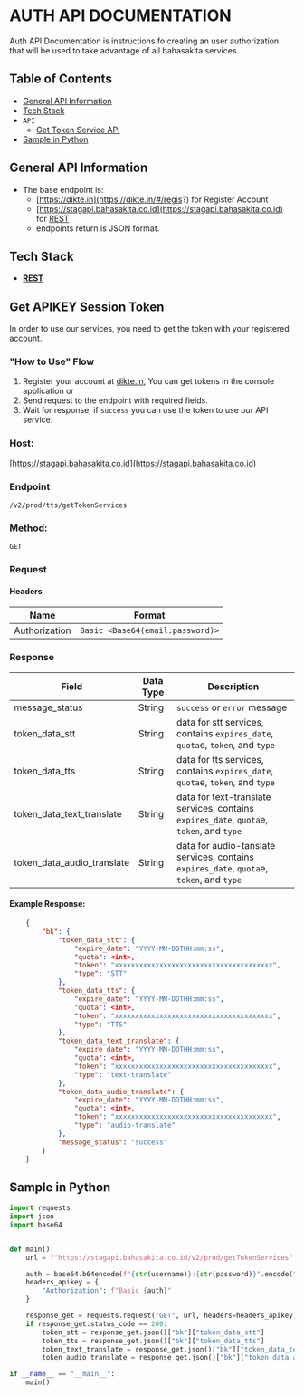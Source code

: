 
# AUTH API DOCUMENTATION
Auth API Documentation is instructions fo creating an user authorization that will be used to take advantage of all bahasakita services.

## **Table of Contents**
  - [General API Information](##general-api-information)
  - [Tech Stack](##tech-stack)
  - `API`
    - [Get Token Service API](##get-token-api)
  - [Sample in Python](##sample-in-python)
  
## **General API Information**
  - The base endpoint is: 
    - [https://dikte.in](https://dikte.in/#/regis?) for Register Account
    - [https://stagapi.bahasakita.co.id](https://stagapi.bahasakita.co.id) for [REST](https://restfulapi.net/)
    - endpoints return is JSON format.

## **Tech Stack**
  - **[REST](https://restfulapi.net/)**

## **Get APIKEY Session Token**
  In order to use our services, you need to get the token with your registered account.

### **"How to Use" Flow**
  1. Register your account at [dikte.in](https://dikte.in/#/regis?), You can get tokens in the console application or
  2. Send request to the endpoint with required fields. 
  3. Wait for response, if `success` you can use the token to use our API service.

### **Host:**
  [https://stagapi.bahasakita.co.id](https://stagapi.bahasakita.co.id)

### **Endpoint**
  `/v2/prod/tts/getTokenServices`

### **Method:**
  `GET`

### **Request**
#### **Headers**
  | Name | Format |
  | ------ | ------ |
  | Authorization | `Basic <Base64(email:password)>` |

### **Response**
  | Field | Data Type | Description |
  | ------ | ------ | ------ |
  | message_status | String | `success` or `error` message|
  | token_data_stt | String | data for stt services, contains `expires_date`, `quota`e, `token`, and `type` |
  | token_data_tts | String | data for tts services, contains `expires_date`, `quota`e, `token`, and `type` |
  | token_data_text_translate | String | data for text-translate services, contains `expires_date`, `quota`e, `token`, and `type` |
  | token_data_audio_translate | String | data for audio-tanslate services, contains `expires_date`, `quota`e, `token`, and `type` |

#### **Example Response:**
```json
    {
        "bk": {
            "token_data_stt": {
                "expire_date": "YYYY-MM-DDTHH:mm:ss",
                "quota": <int>,
                "token": "xxxxxxxxxxxxxxxxxxxxxxxxxxxxxxxxxxxxxxx",
                "type": "STT"
            },
            "token_data_tts": {
                "expire_date": "YYYY-MM-DDTHH:mm:ss",
                "quota": <int>,
                "token": "xxxxxxxxxxxxxxxxxxxxxxxxxxxxxxxxxxxxxxx",
                "type": "TTS"
            },
            "token_data_text_translate": {
                "expire_date": "YYYY-MM-DDTHH:mm:ss",
                "quota": <int>,
                "token": "xxxxxxxxxxxxxxxxxxxxxxxxxxxxxxxxxxxxxxx",
                "type": "text-translate"
            },
            "token_data_audio_translate": {
                "expire_date": "YYYY-MM-DDTHH:mm:ss",
                "quota": <int>,
                "token": "xxxxxxxxxxxxxxxxxxxxxxxxxxxxxxxxxxxxxxx",
                "type": "audio-translate"
            },
            "message_status": "success"
        }
    }
```

## **Sample in Python**
```python
import requests
import json
import base64


def main():
    url = f"https://stagapi.bahasakita.co.id/v2/prod/getTokenServices"

    auth = base64.b64encode(f"{str(username)}:{str(password)}".encode("utf-8")).decode("ascii")
    headers_apikey = {
        "Authorization": f"Basic {auth}"
    }

    response_get = requests.request("GET", url, headers=headers_apikey)
    if response_get.status_code == 200:
        token_stt = response_get.json()["bk"]["token_data_stt"]
        token_tts = response_get.json()["bk"]["token_data_tts"]
        token_text_translate = response_get.json()["bk"]["token_data_text_translate"]
        token_audio_translate = response_get.json()["bk"]["token_data_audio_translate"]

if __name__ == "__main__":
    main()
```